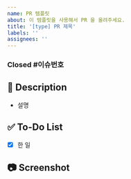 ```yaml
---
name: PR 템플릿
about: 이 템플릿을 사용해서 PR 을 올려주세요.
title: '[type] PR 제목'
labels: ''
assignees: ''
---
```


### Closed #이슈번호

## 📝 Description

- 설명

## ✅ To-Do List

- [x] 한 일

## 📷 Screenshot
